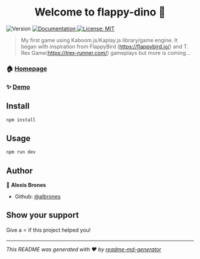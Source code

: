 <h1 align="center">Welcome to flappy-dino 👋</h1>
<p>
  <img alt="Version" src="https://img.shields.io/badge/version-0.1.0-blue.svg?cacheSeconds=2592000" />
  <a href="https://kaplayjs.com/" target="_blank">
    <img alt="Documentation" src="https://img.shields.io/badge/documentation-yes-brightgreen.svg" />
  </a>
  <a href="#" target="_blank">
    <img alt="License: MIT" src="https://img.shields.io/badge/License-MIT-yellow.svg" />
  </a>
</p>

> My first game using Kaboom.js/Kaplay.js library/game engine. It began with inspiration from FlappyBird (https://flappybird.io/) and T. Rex Game(https://trex-runner.com/) gameplays but more is coming...

### 🏠 [Homepage](https://flappy-dino.vercel.app/)

### ✨ [Demo](https://flappy-dino.vercel.app/)

## Install

```sh
npm install
```

## Usage

```sh
npm run dev
```

## Author

👤 **Alexis Brones**

- Github: [@albrones](https://github.com/albrones)

## Show your support

Give a ⭐️ if this project helped you!

---

_This README was generated with ❤️ by [readme-md-generator](https://github.com/kefranabg/readme-md-generator)_
